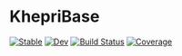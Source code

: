 # KhepriBase

[![Stable](https://img.shields.io/badge/docs-stable-blue.svg)](https://aptmcl.github.io/KhepriBase.jl/stable)
[![Dev](https://img.shields.io/badge/docs-dev-blue.svg)](https://aptmcl.github.io/KhepriBase.jl/dev)
[![Build Status](https://github.com/aptmcl/KhepriBase.jl/workflows/CI/badge.svg)](https://github.com/aptmcl/KhepriBase.jl/actions)
[![Coverage](https://codecov.io/gh/aptmcl/KhepriBase.jl/branch/master/graph/badge.svg)](https://codecov.io/gh/aptmcl/KhepriBase.jl)
